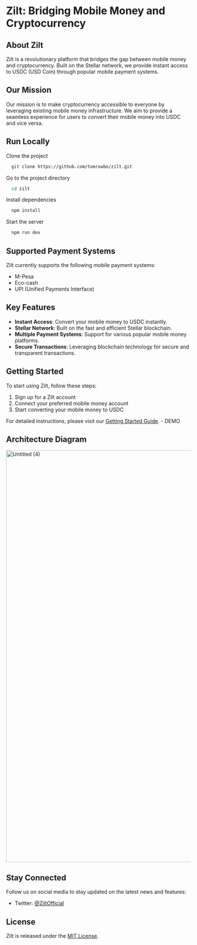 # Zilt: Bridging Mobile Money and Cryptocurrency


## About Zilt

Zilt is a revolutionary platform that bridges the gap between mobile money and cryptocurrency. Built on the Stellar network, we provide instant access to USDC (USD Coin) through popular mobile payment systems.

## Our Mission

Our mission is to make cryptocurrency accessible to everyone by leveraging existing mobile money infrastructure. We aim to provide a seamless experience for users to convert their mobile money into USDC and vice versa.


## Run Locally

Clone the project

```bash
  git clone https://github.com/tomrowbo/zilt.git
```

Go to the project directory

```bash
  cd zilt
```

Install dependencies

```bash
  npm install
```

Start the server

```bash
  npm run dev
```

## Supported Payment Systems

Zilt currently supports the following mobile payment systems:

- M-Pesa
- Eco-cash
- UPI (Unified Payments Interface)


## Key Features

- **Instant Access**: Convert your mobile money to USDC instantly.
- **Stellar Network**: Built on the fast and efficient Stellar blockchain.
- **Multiple Payment Systems**: Support for various popular mobile money platforms.
- **Secure Transactions**: Leveraging blockchain technology for secure and transparent transactions.


## Getting Started

To start using Zilt, follow these steps:

1. Sign up for a Zilt account
2. Connect your preferred mobile money account
3. Start converting your mobile money to USDC

For detailed instructions, please visit our [Getting Started Guide](link-to-guide). - DEMO


## Architecture Diagram

<img width="1120" alt="Untitled (4)" src="https://github.com/user-attachments/assets/f758afe9-6493-4caf-b304-f9f79590d936">


## Stay Connected

Follow us on social media to stay updated on the latest news and features:

- Twitter: [@ZiltOfficial](link-to-twitter)

## License

Zilt is released under the [MIT License](link-to-license).
